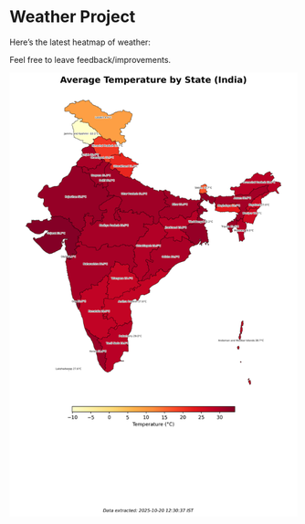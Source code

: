 # Weather Project

Here’s the latest heatmap of weather:

Feel free to leave feedback/improvements.

![India Heatmap](docs/assets/india_heatmap.png?v=F5DE17)
